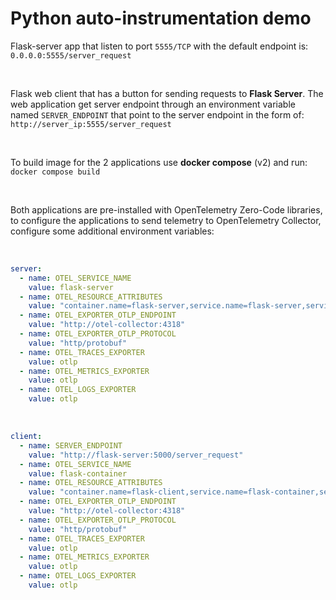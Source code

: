 # Python auto-instrumentation demo

Flask-server app that listen to port `5555/TCP` with the default endpoint is: `0.0.0.0:5555/server_request`

<br>

Flask web client that has a button for sending requests to **Flask Server**. The web application get server endpoint through an environment variable named `SERVER_ENDPOINT` that point to the server endpoint in the form of: `http://server_ip:5555/server_request`

<br>

To build image for the 2 applications use **docker compose** (v2) and run: `docker compose build`

<br>

Both applications are pre-installed with OpenTelemetry Zero-Code libraries, to configure the applications to send telemetry to OpenTelemetry Collector, configure some additional environment variables:

<br>

```yaml
server:
  - name: OTEL_SERVICE_NAME
    value: flask-server
  - name: OTEL_RESOURCE_ATTRIBUTES
    value: "container.name=flask-server,service.name=flask-server,service.version=1.0.0"
  - name: OTEL_EXPORTER_OTLP_ENDPOINT
    value: "http://otel-collector:4318"
  - name: OTEL_EXPORTER_OTLP_PROTOCOL
    value: "http/protobuf"
  - name: OTEL_TRACES_EXPORTER
    value: otlp
  - name: OTEL_METRICS_EXPORTER
    value: otlp
  - name: OTEL_LOGS_EXPORTER
    value: otlp
```

<br>

```yaml
client:
  - name: SERVER_ENDPOINT
    value: "http://flask-server:5000/server_request"
  - name: OTEL_SERVICE_NAME
    value: flask-container
  - name: OTEL_RESOURCE_ATTRIBUTES
    value: "container.name=flask-client,service.name=flask-container,service.version=1.0.0"
  - name: OTEL_EXPORTER_OTLP_ENDPOINT
    value: "http://otel-collector:4318"
  - name: OTEL_EXPORTER_OTLP_PROTOCOL
    value: "http/protobuf"
  - name: OTEL_TRACES_EXPORTER
    value: otlp
  - name: OTEL_METRICS_EXPORTER
    value: otlp
  - name: OTEL_LOGS_EXPORTER
    value: otlp
```
